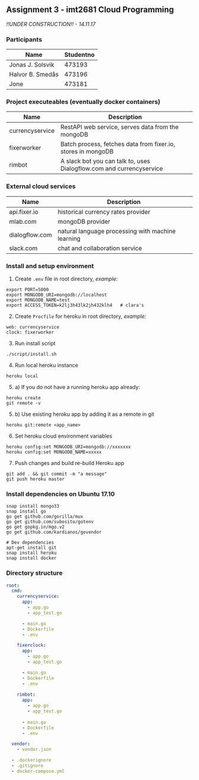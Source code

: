 ## Assignment 3 - imt2681 Cloud Programming 

*!!UNDER CONSTRUCTION!! - 14.11.17*

### Participants
| Name | Studentno |
|-----|----|
| Jonas J. Solsvik | 473193 |
| Halvor B. Smedås | 473196 |
| Jone | 473181 |


### Project executeables (eventually docker containers)
| Name | Description |
| -----| -----------|
| currencyservice | RestAPI web service, serves data from the mongoDB |
| fixerworker  | Batch process, fetches data from fixer.io, stores in mongoDB | 
| rimbot | A slack bot you can talk to, uses Dialogflow.com and currencyservice | 

### External cloud services
| Name | Description | 
| ----| ------- |
| api.fixer.io | historical currency rates provider | 
| mlab.com | mongoDB provider | 
| dialogflow.com | natural language processing with machine learning | 
| slack.com | chat and collaboration service


### Install and setup environment

1. Create `.env` file in root directory, *example:*
```
export PORT=5000
export MONGODB_URI=mongodb://localhost
export MONGODB_NAME=test
export ACCESS_TOKEN=k2lj3h43lk2jh432klh4   # clara's 
```

2. Create `Procfile` for heroku in root directory, *example:*
```
web: currencyservice
clock: fixerworker
```

3. Run install script
```
./script/install.sh
```

4. Run local heroku instance
```
heroku local
```

5. a) If you do not have a running heroku app already:
```
heroku create
git remote -v
```

5. b) Use existing heroku app by adding it as a remote in git
```
heroku git:remote <app_name>
```

6. Set heroku cloud environment variables
```
heroku config:set MONGODB_URI=mongodb://xxxxxxx
heroku config:set MONGODB_NAME=xxxxx
```

7. Push changes and build re-build Heroku app
```
git add . && git commit -m "a message"
git push heroku master
```

### Install dependencies on Ubuntu 17.10
```
snap install mongo33
snap install go
go get github.com/gorilla/mux
go get github.com/subosito/gotenv
go get gopkg.in/mgo.v2
go get github.com/kardianos/govendor

# Dev dependencies
apt-get install git
snap install heroku 
snap install docker
```

### Directory structure
```yml
root:
  cmd:
    currencyservice:
      app:
        - app.go
        - app_test.go

      - main.go
      - Dockerfile
      - .env

    fixerclock:
      app:
        - app.go
        - app_test.go

      - main.go
      - Dockerfile
      - .env
    
    rimbot:
      app:
        - app.go
        - app_test.go
      
      - main.go
      - Dockerfile
      - .env

  vendor:
    - vendor.json

  - .dockerignore
  - .gitignore
  - docker-compose.yml

```





